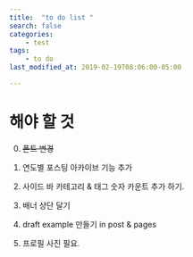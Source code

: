 ```yaml
---
title:  "to do list "
search: false
categories: 
    - test
tags:
    - to do
last_modified_at: 2019-02-19T08:06:00-05:00

---
```


# 해야 할 것

0. ~~폰트 변경~~

1. 연도별 포스팅 아카이브 기능 추가

2. 사이드 바 카테고리 & 태그 숫자 카운트 추가 하기.

3. 배너 상단 달기

4. draft example 만들기 in post & pages

5. 프로필 사진 필요.


